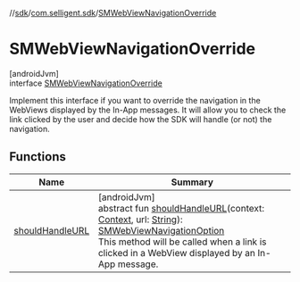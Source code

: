 //[sdk](../../../index.md)/[com.selligent.sdk](../index.md)/[SMWebViewNavigationOverride](index.md)

# SMWebViewNavigationOverride

[androidJvm]\
interface [SMWebViewNavigationOverride](index.md)

Implement this interface if you want to override the navigation in the WebViews displayed by the In-App messages. It will allow you to check the link clicked by the user and decide how the SDK will handle (or not) the navigation.

## Functions

| Name | Summary |
|---|---|
| [shouldHandleURL](should-handle-u-r-l.md) | [androidJvm]<br>abstract fun [shouldHandleURL](should-handle-u-r-l.md)(context: [Context](https://developer.android.com/reference/kotlin/android/content/Context.html), url: [String](https://developer.android.com/reference/kotlin/java/lang/String.html)): [SMWebViewNavigationOption](../-s-m-web-view-navigation-option/index.md)<br>This method will be called when a link is clicked in a WebView displayed by an In-App message. |

